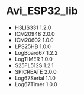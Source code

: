 # Avi_ESP32_lib

- H3LIS331 1.2.0
- ICM20948 2.0.0
- ICM20602 1.0.0
- LPS25HB 1.0.0
- LogBoard67 1.2.2
- LogTIMER 1.0.0
- S25FL512S 1.2.1
- SPICREATE 2.0.0
- Log67Serial 1.1.0
- Log67Timer 1.0.0
